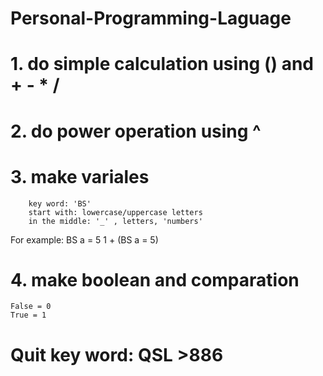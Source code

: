 # Personal-Programming-Laguage

# 1. do simple calculation using () and + - * /

# 2. do power operation using ^

# 3. make variales 
        key word: 'BS'
        start with: lowercase/uppercase letters
        in the middle: '_' , letters, 'numbers'

For example:
    BS a = 5
    1 + (BS a = 5)

# 4. make boolean and comparation 
    False = 0
    True = 1

# Quit key word:  QSL >886